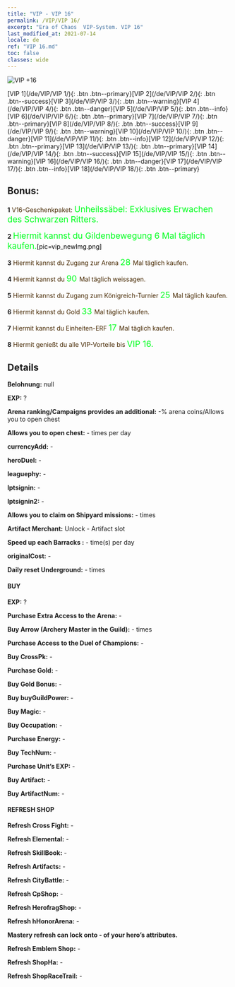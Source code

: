 ```yaml
---
title: "VIP - VIP 16"
permalink: /VIP/VIP 16/
excerpt: "Era of Chaos  VIP-System. VIP 16"
last_modified_at: 2021-07-14
locale: de
ref: "VIP 16.md"
toc: false
classes: wide
---
```

 ![VIP +16](/images/x/chatPri_vipLv16.png)

 [VIP 1](/de/VIP/VIP 1/){: .btn .btn--primary}[VIP 2](/de/VIP/VIP 2/){: .btn .btn--success}[VIP 3](/de/VIP/VIP 3/){: .btn .btn--warning}[VIP 4](/de/VIP/VIP 4/){: .btn .btn--danger}[VIP 5](/de/VIP/VIP 5/){: .btn .btn--info}[VIP 6](/de/VIP/VIP 6/){: .btn .btn--primary}[VIP 7](/de/VIP/VIP 7/){: .btn .btn--primary}[VIP 8](/de/VIP/VIP 8/){: .btn .btn--success}[VIP 9](/de/VIP/VIP 9/){: .btn .btn--warning}[VIP 10](/de/VIP/VIP 10/){: .btn .btn--danger}[VIP 11](/de/VIP/VIP 11/){: .btn .btn--info}[VIP 12](/de/VIP/VIP 12/){: .btn .btn--primary}[VIP 13](/de/VIP/VIP 13/){: .btn .btn--primary}[VIP 14](/de/VIP/VIP 14/){: .btn .btn--success}[VIP 15](/de/VIP/VIP 15/){: .btn .btn--warning}[VIP 16](/de/VIP/VIP 16/){: .btn .btn--danger}[VIP 17](/de/VIP/VIP 17/){: .btn .btn--info}[VIP 18](/de/VIP/VIP 18/){: .btn .btn--primary}

## Bonus: 

 **1** <span style="color: black"><span style="color: #462800"> V16-Geschenkpaket: </span><span style="color: black"><span style="color: #00FF1E;font-size:19px">Unheilssäbel: Exklusives Erwachen des Schwarzen Ritters.</span><span style="color: black">

 **2** <span style="color: black"><span style="color: #00FF1E;font-size:19px"> Hiermit kannst du Gildenbewegung 6 Mal täglich kaufen.</span><span style="color: black">[pic=vip_newImg.png]</span><span style="color: black">

 **3** <span style="color: black"><span style="color: #462800"> Hiermit kannst du Zugang zur Arena </span><span style="color: black"><span style="color: #00FF1E;font-size:19px">28 </span><span style="color: black"><span style="color: #462800">Mal täglich kaufen.</span><span style="color: black">

 **4** <span style="color: black"><span style="color: #462800"> Hiermit kannst du </span><span style="color: black"><span style="color: #00FF1E;font-size:19px">90 </span><span style="color: black"><span style="color: #462800">Mal täglich weissagen.</span><span style="color: black">

 **5** <span style="color: black"><span style="color: #462800"> Hiermit kannst du Zugang zum Königreich-Turnier </span><span style="color: black"><span style="color: #00FF1E;font-size:19px">25 </span><span style="color: black"><span style="color: #462800">Mal täglich kaufen.</span><span style="color: black">

 **6** <span style="color: black"><span style="color: #462800"> Hiermit kannst du Gold </span><span style="color: black"><span style="color: #00FF1E;font-size:19px">33 </span><span style="color: black"><span style="color: #462800">Mal täglich kaufen.</span><span style="color: black">

 **7** <span style="color: black"><span style="color: #462800"> Hiermit kannst du Einheiten-ERF </span><span style="color: black"><span style="color: #00FF1E;font-size:19px">17 </span><span style="color: black"><span style="color: #462800">Mal täglich kaufen.</span><span style="color: black">

 **8** <span style="color: black"><span style="color: #462800"> Hiermit genießt du alle VIP-Vorteile bis </span><span style="color: black"><span style="color: #00FF1E;font-size:19px">VIP 16.</span><span style="color: black"><span style="color: #462800"></span><span style="color: black">

## Details

 **Belohnung:** null

 **EXP:** ?

 **Arena ranking/Campaigns provides an additional:** -% arena coins/Allows you to open chest 

 **Allows you to open chest:** - times per day

 **currencyAdd:** - 

 **heroDuel:** - 

 **leaguephy:** - 

 **lptsignin:** - 

 **lptsignin2:** - 

 **Allows you to claim on Shipyard missions:** - times 

 **Artifact Merchant:** Unlock - Artifact slot

 **Speed up each Barracks :** - time(s) per day 

 **originalCost:** - 

 **Daily reset Underground:** - times

#### BUY

 **EXP:** ?

 **Purchase Extra Access to the Arena:** - 

 **Buy Arrow (Archery Master in the Guild):** - times

 **Purchase Access to the Duel of Champions:** - 

 **Buy CrossPk:** - 

 **Purchase Gold:** - 

 **Buy Gold Bonus:** - 

 **Buy buyGuildPower:** - 

 **Buy Magic:** - 

 **Buy Occupation:** - 

 **Purchase Energy:** - 

 **Buy TechNum:** - 

 **Purchase Unit’s EXP:** - 

 **Buy Artifact:** - 

 **Buy ArtifactNum:** - 

#### REFRESH SHOP

 **Refresh Cross Fight:** - 

 **Refresh Elemental:** - 

 **Refresh SkillBook:** - 

 **Refresh Artifacts:** - 

 **Refresh CityBattle:** - 

 **Refresh CpShop:** - 

 **Refresh HerofragShop:** - 

 **Refresh hHonorArena:** - 

 **Mastery refresh can lock onto -  of your hero’s attributes.**

 **Refresh Emblem Shop:** - 

 **Refresh ShopHa:** - 

 **Refresh ShopRaceTrail:** - 


